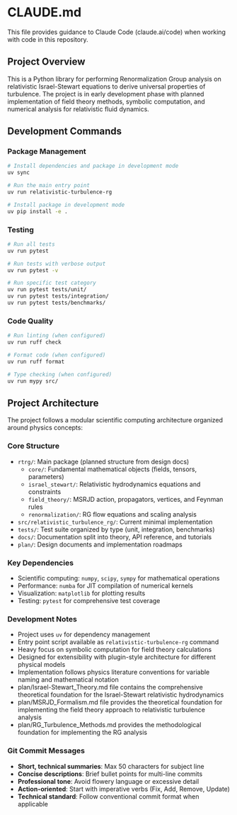 # CLAUDE.md

This file provides guidance to Claude Code (claude.ai/code) when working with code in this repository.

## Project Overview

This is a Python library for performing Renormalization Group analysis on relativistic Israel-Stewart equations to derive universal properties of turbulence. The project is in early development phase with planned implementation of field theory methods, symbolic computation, and numerical analysis for relativistic fluid dynamics.

## Development Commands

### Package Management
```bash
# Install dependencies and package in development mode
uv sync

# Run the main entry point
uv run relativistic-turbulence-rg

# Install package in development mode
uv pip install -e .
```

### Testing
```bash
# Run all tests
uv run pytest

# Run tests with verbose output
uv run pytest -v

# Run specific test category
uv run pytest tests/unit/
uv run pytest tests/integration/
uv run pytest tests/benchmarks/
```

### Code Quality
```bash
# Run linting (when configured)
uv run ruff check

# Format code (when configured) 
uv run ruff format

# Type checking (when configured)
uv run mypy src/
```

## Project Architecture

The project follows a modular scientific computing architecture organized around physics concepts:

### Core Structure
- `rtrg/`: Main package (planned structure from design docs)
  - `core/`: Fundamental mathematical objects (fields, tensors, parameters)
  - `israel_stewart/`: Relativistic hydrodynamics equations and constraints  
  - `field_theory/`: MSRJD action, propagators, vertices, and Feynman rules
  - `renormalization/`: RG flow equations and scaling analysis
- `src/relativistic_turbulence_rg/`: Current minimal implementation
- `tests/`: Test suite organized by type (unit, integration, benchmarks)
- `docs/`: Documentation split into theory, API reference, and tutorials
- `plan/`: Design documents and implementation roadmaps

### Key Dependencies
- Scientific computing: `numpy`, `scipy`, `sympy` for mathematical operations
- Performance: `numba` for JIT compilation of numerical kernels
- Visualization: `matplotlib` for plotting results
- Testing: `pytest` for comprehensive test coverage

### Development Notes
- Project uses `uv` for dependency management
- Entry point script available as `relativistic-turbulence-rg` command
- Heavy focus on symbolic computation for field theory calculations
- Designed for extensibility with plugin-style architecture for different physical models
- Implementation follows physics literature conventions for variable naming and mathematical notation
- plan/Israel-Stewart_Theory.md file contains the comprehensive theoretical foundation for the Israel-Stewart relativistic hydrodynamics
- plan/MSRJD_Formalism.md file provides the theoretical foundation for implementing the field theory approach to relativistic turbulence analysis
- plan/RG_Turbulence_Methods.md provides the methodological foundation for implementing the RG analysis

### Git Commit Messages
- **Short, technical summaries**: Max 50 characters for subject line
- **Concise descriptions**: Brief bullet points for multi-line commits
- **Professional tone**: Avoid flowery language or excessive detail
- **Action-oriented**: Start with imperative verbs (Fix, Add, Remove, Update)
- **Technical standard**: Follow conventional commit format when applicable